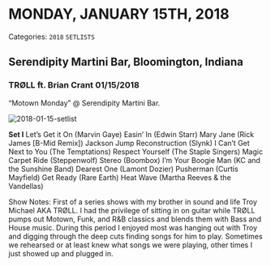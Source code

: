 # MONDAY, JANUARY 15TH, 2018
Categories: `2018` `SETLISTS`

## Serendipity Martini Bar, Bloomington, Indiana

### TRØLL ft. Brian Crant 01/15/2018

“Motown Monday” @ Serendipity Martini Bar.

![2018-01-15-setlist](https://briancrant.com/wp-content/uploads/2018/08/2018-01-15.jpg)

**Set I**
Let’s Get it On (Marvin Gaye)
Easin’ In (Edwin Starr)
Mary Jane (Rick James [B-Mid Remix])
Jackson Jump Reconstruction (Slynk)
I Can’t Get Next to You (The Temptations)
Respect Yourself (The Staple Singers)
Magic Carpet Ride (Steppenwolf)
Stereo (Boombox)
I’m Your Boogie Man (KC and the Sunshine Band)
Dearest One (Lamont Dozier)
Pusherman (Curtis Mayfield)
Get Ready (Rare Earth)
Heat Wave (Martha Reeves & the Vandellas)

Show Notes: First of a series shows with my brother in sound and life Troy Michael AKA TRØLL. I had the privilege of sitting in on guitar while TRØLL pumps out Motown, Funk, and R&B classics and blends them with Bass and House music. During this period I enjoyed most was hanging out with Troy and digging through the deep cuts finding songs for him to play. Sometimes we rehearsed or at least knew what songs we were playing, other times I just showed up and plugged in.
